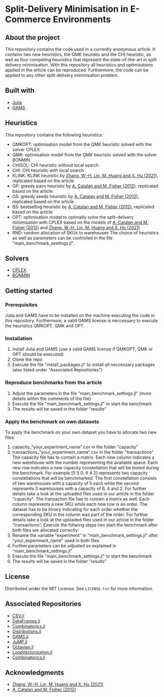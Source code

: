 # Split-Delivery Minimisation in E-Commerce Environments
## About the project
This repository contains the code used in a currently anonymous article. It contains two new heuristics, the QMK heuristic and the CHI heuristic, as well as four competing heuristics that represent the state-of-the-art in split delivery minimisation. With this repository all heuristics and optimisations applied in the article can be reproduced. Furthermore, the code can be applied to any other split-delivery minimisation problem.

## Built with
* [Julia](https://github.com/JuliaLang)
* [GAMS](https://www.gams.com)

## Heuristics
This repository contains the following heuristics:
* QMKOPT: optimisation model from the QMK heuristic solved with the solver CPLEX
* QMK: optimisation model from the QMK heuristic solved with the solver BONMIN
* CHISOL: CHI heuristic without local search
* CHI: CHI heuristic with local search
* KLINK: KLINK heuristic by [Zhang, W.-H. Lin, M. Huang and X. Hu (2021)](https://doi.org/10.1016/j.ejor.2019.07.004), replicated based on the article
* GP: greedy pairs heuristic by [A. Catalan and M. Fisher (2012)](https://doi.org/10.2139/ssrn.2166687), replicated based on the article
* GS: greedy seeds heuristic by [A. Catalan and M. Fisher (2012)](https://doi.org/10.2139/ssrn.2166687), replicated based on the article
* BS: bestselling heuristic by [A. Catalan and M. Fisher (2012)](https://doi.org/10.2139/ssrn.2166687), replicated based on the article
* OPT: optimisation model to optimally solve the split-delivery minimisation with CPLEX based on the models of [A. Catalan and M. Fisher (2012)](https://doi.org/10.2139/ssrn.2166687) and [Zhang, W.-H. Lin, M. Huang and X. Hu (2021)](https://doi.org/10.1016/j.ejor.2019.07.004)
* RND: random allocation of SKUs to warehouses
The choice of heuristics as well as parameters can be controlled in the file "main_benchmark_seetings.jl".

## Solvers
* [CPLEX](https://www.ibm.com/analytics/cplex-optimizer)
* [BONMIN](https://github.com/coin-or/Bonmin)

## Getting started
### Prerequisites
Julia and GAMS have to be installed on the machine executing the code in this repository. Furthermore, a valid GAMS license is neccessary to execute the heuristics QMKOPT, QMK and OPT.

### Installation
1. Install Julia and GAMS (use a valid GAMS license if QMKOPT, QMK or OPT should be executed)
1. Clone the repo
2. Execute the file "install_packages.jl" to install all neccessary packages (also listed under "Associated Repositories")

### Reproduce benchmarks from the article
1. Adjust the parameters in the file "main_benchmark_settings.jl" (more details within the comments of the file)
2. Execute the file "main_benchmark_settings.jl" to start the benchmark
3. The results will be saved in the folder "results"

### Apply the benchmark on own datasets
To apply the benchmark on your own dataset you have to allocate two new files:
1. capacity_"your_experiment_name".csv in the folder "capacity"
2. transactions_"your_experiment_name".csv in the folder "transactions"
The capacity file has to contain a matrix. Each new column indicates a new warehouse with the number representing the available space. Each new row indicates a new capacity constellation that will be tested during the benchmark. For example [5 5 0; 6 4 2] represents two capacity constellations that will be benchmarked. The first constellation consists of two warehouses with a capacity of 5 each while the second represents 3 warehouses with a capacity of 6, 4 and 2. For further details take a look at the uploaded files used in our article in the folder "capacity".
The transaction file has to contain a matrix as well. Each column represents a new SKU while each new row is an order. The dataset has to be binary indicating for each order whether the corresponding SKU in the column was part of the order. For further details take a look at the uploaded files used in our article in the folder "transactions".
Execute the follwing steps two start the benchmark after both files are allocated correctly:
1. Rename the variable "experiment" in "main_benchmark_settings.jl" after "your_experiment_name" used in both files
2. Further parameters can be adjusted as explained in "main_benchmark_settings.jl"
3. Execute the file "main_benchmark_settings.jl" to start the benchmark
4. The results will be saved in the folder "results"

## License
Distributed under the MIT License. See `LICENSE.txt` for more information.

## Associated Repositories
* [CSV.jl](https://github.com/JuliaData/CSV.jl)
* [DataFrames.jl](https://github.com/JuliaData/DataFrames.jl)
* [Combinatorics.jl](https://github.com/JuliaMath/Combinatorics.jl)
* [Distributions.jl](https://github.com/JuliaStats/Distributions.jl)
* [GAMS.jl](https://github.com/JuliaMath/Combinatorics.jl)
* [JuMP.jl](https://github.com/jump-dev/JuMP.jl)
* [Octavian.jl](https://github.com/JuliaLinearAlgebra/Octavian.jl)
* [LoopVectorization.jl](https://github.com/JuliaSIMD/LoopVectorization.jl)
* [Combinatorics.jl](https://github.com/JuliaMath/Combinatorics.jl)

## Acknowledgments

* [Zhang, W.-H. Lin, M. Huang and X. Hu (2021)](https://doi.org/10.1016/j.ejor.2019.07.004)
* [A. Catalan and M. Fisher (2012)](https://doi.org/10.2139/ssrn.2166687)
